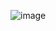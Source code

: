![image](https://user-images.githubusercontent.com/113944302/236704064-86e3702c-d954-4978-bcad-bd2b7111eef4.png)

